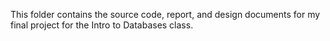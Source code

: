 This folder contains the source code, report, and design documents for my final project for the Intro to Databases class.
